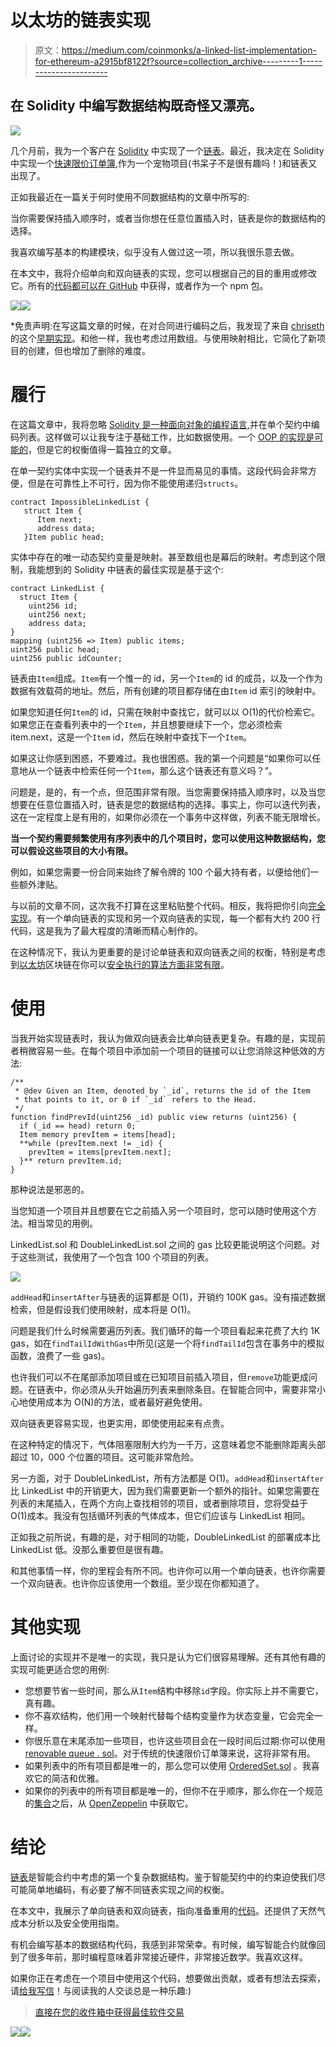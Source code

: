 # 以太坊的链表实现

> 原文：<https://medium.com/coinmonks/a-linked-list-implementation-for-ethereum-a2915bf8122f?source=collection_archive---------1----------------------->

## 在 Solidity 中编写数据结构既奇怪又漂亮。

![](img/a6d91538ca070774a43cec34828e7087.png)

几个月前，我为一个客户在 [Solidity](https://medium.com/coinmonks/solidity/home) 中实现了一个[链表](https://en.wikipedia.org/wiki/Linked_list)。最近，我决定在 Solidity 中实现一个[快速限价订单簿](https://gist.github.com/halfelf/db1ae032dc34278968f8bf31ee999a25),作为一个宠物项目(书呆子不是很有趣吗！)和链表又出现了。

正如我最近在一篇关于何时使用不同数据结构的文章中所写的:

当你需要保持插入顺序时，或者当你想在任意位置插入时，链表是你的数据结构的选择。

我喜欢编写基本的构建模块，似乎没有人做过这一项，所以我很乐意去做。

在本文中，我将介绍单向和双向链表的实现，您可以根据自己的目的重用或修改它。所有的[代码都可以在 GitHub](https://github.com/HQ20/contracts/tree/master/contracts/lists) 中获得，或者作为一个 npm 包。

![](img/c24b2d8e5b59fc1e065ee9ea9d54c8df.png)![](img/c7e28363f069cc465f7d47f644e7b088.png)

*免责声明:在写这篇文章的时候，在对合同进行编码之后，我发现了来自 [chriseth](https://github.com/chriseth) 的这个[早期实现](https://github.com/ethereum/dapp-bin/blob/master/library/linkedList.sol)。和他一样，我也考虑过用数组。与使用映射相比，它简化了新项目的创建，但也增加了删除的难度。

# 履行

在这篇文章中，我将忽略 [Solidity 是一种面向对象的编程语言](/coinmonks/solidity-and-object-oriented-programming-oop-191f8deb8316),并在单个契约中编码列表。这样做可以让我专注于基础工作，比如数据使用。一个 [OOP 的实现是可能的](https://github.com/HQ20/contracts/blob/new/lists/oop/contracts/drafts/lists/LinkedListOOP.sol)，但是它的权衡值得一篇独立的文章。

在单一契约实体中实现一个链表并不是一件显而易见的事情。这段代码会非常方便，但是在可靠性上不可行，因为你不能使用递归`structs`。

```
contract ImpossibleLinkedList {
   struct Item {
      Item next;
      address data;
   }Item public head;
```

实体中存在的唯一动态契约变量是映射。甚至数组也是幕后的映射。考虑到这个限制，我能想到的 Solidity 中链表的最佳实现是基于这个:

```
contract LinkedList {
  struct Item {
    uint256 id;
    uint256 next;
    address data;
}
mapping (uint256 => Item) public items;
uint256 public head;
uint256 public idCounter;
```

链表由`Item`组成。`Item`有一个惟一的 id，另一个`Item`的 id 的成员，以及一个作为数据有效载荷的地址。然后，所有创建的项目都存储在由`Item` id 索引的映射中。

如果您知道任何`Item`的 id，只需在映射中查找它，就可以以 O(1)的代价检索它。如果您正在查看列表中的一个`Item`，并且想要继续下一个，您必须检索 item.next，这是一个`Item` id，然后在映射中查找下一个`Item`。

如果这让你感到困惑，不要难过。我也很困惑。我的第一个问题是“如果你可以任意地从一个链表中检索任何一个`Item`，那么这个链表还有意义吗？”。

问题是，是的，有一个点，但范围非常有限。当您需要保持插入顺序时，以及当您想要在任意位置插入时，链表是您的数据结构的选择。事实上，你可以迭代列表，这在一定程度上是有用的，如果你必须在一个事务中这样做，列表不能无限增长。

**当一个契约需要频繁使用有序列表中的几个项目时，您可以使用这种数据结构，您可以假设这些项目的大小有限。**

例如，如果您需要一份合同来始终了解令牌的 100 个最大持有者，以便给他们一些额外津贴。

与以前的文章不同，这次我不打算在这里粘贴整个代码。相反，我将把你引向[完全实现](https://github.com/HQ20/contracts/contracts/lists)。有一个单向链表的实现和另一个双向链表的实现，每一个都有大约 200 行代码，这是我为了最大程度的清晰而精心制作的。

在这种情况下，我认为更重要的是讨论单链表和双向链表之间的权衡，特别是考虑到[以太坊](https://blog.coincodecap.com/tag/ethereum/)区块链在你可以[安全执行的算法方面非常有限](https://hackernoon.com/how-much-can-i-do-in-a-block-163q3xp2)。

# 使用

当我开始实现链表时，我认为做双向链表会比单向链表更复杂。有趣的是，实现前者稍微容易一些。在每个项目中添加前一个项目的链接可以让您消除这种低效的方法:

```
/**
 * @dev Given an Item, denoted by `_id`, returns the id of the Item
 * that points to it, or 0 if `_id` refers to the Head.
 */
function findPrevId(uint256 _id) public view returns (uint256) {
  if (_id == head) return 0;
  Item memory prevItem = items[head];
  **while (prevItem.next != _id) {
    prevItem = items[prevItem.next];
  }** return prevItem.id;
}
```

那种说法是邪恶的。

当您知道一个项目并且想要在它之前插入另一个项目时，您可以随时使用这个方法。相当常见的用例。

LinkedList.sol 和 DoubleLinkedList.sol 之间的 gas 比较更能说明这个问题。对于这些测试，我使用了一个包含 100 个项目的列表。

![](img/c04ae7569b32e73f2eb88a8a31a9a735.png)

`addHead`和`insertAfter`与链表的运算都是 O(1)，开销约 100K gas。没有描述数据检索，但是假设我们使用映射，成本将是 O(1)。

问题是我们什么时候需要遍历列表。我们循环的每一个项目看起来花费了大约 1K gas，如在`findTailIdWithGas`中所见(这是一个将`findTailId`包含在事务中的模拟函数，浪费了一些 gas)。

也许我们可以不在尾部添加项目或在已知项目前插入项目，但`remove`功能更成问题。在链表中，你必须从头开始遍历列表来删除条目。在智能合同中，需要非常小心地使用成本为 O(N)的方法，或者最好避免使用。

双向链表更容易实现，也更实用，即使使用起来有点贵。

在这种特定的情况下，气体阻塞限制大约为一千万，这意味着您不能删除距离头部超过 10，000 个位置的项目。这可能非常危险。

另一方面，对于 DoubleLinkedList，所有方法都是 O(1)。`addHead`和`insertAfter`比 LinkedList 中的开销更大，因为我们需要更新一个额外的指针。如果您需要在列表的末尾插入，在两个方向上查找相邻的项目，或者删除项目，您将受益于 O(1)成本。我没有包括循环列表的气体成本，但它们应该与 LinkedList 相同。

正如我之前所说，有趣的是，对于相同的功能，DoubleLinkedList 的部署成本比 LinkedList 低。没那么重要但是很有趣。

和其他事情一样，你的里程会有所不同。也许你可以用一个单向链表，也许你需要一个双向链表。也许你应该使用一个数组。至少现在你都知道了。

# 其他实现

上面讨论的实现并不是唯一的实现，我只是认为它们很容易理解。还有其他有趣的实现可能更适合您的用例:

*   您想要节省一些时间，那么从`Item`结构中移除`id`字段。你实际上并不需要它，真有趣。
*   你不喜欢结构，他们用一个映射代替每个结构变量作为状态变量，它会完全一样。
*   你很乐意在末尾添加一些项目，也许这些项目会在一段时间后过期:你可以使用[renovable queue . sol](https://github.com/HQ20/contracts/blob/master/contracts/drafts/lists/RenounceableQueue.sol)。对于传统的快速限价订单簿来说，这将非常有用。
*   如果列表中的所有项目都是唯一的，那么您可以使用 [OrderedSet.sol](https://github.com/HQ20/contracts/blob/master/contracts/drafts/lists/OrderedSet.sol) 。我喜欢它的简洁和优雅。
*   如果你的列表中的所有项目都是唯一的，但你不在乎顺序，那么你在一个规范的[集合](https://en.wikipedia.org/wiki/Set_(abstract_data_type))之后，从 [OpenZeppelin](https://github.com/OpenZeppelin/openzeppelin-contracts/blob/master/contracts/utils/EnumerableSet.sol) 中获取它。

# 结论

[链表](https://en.wikipedia.org/wiki/Linked_list)是智能合约中考虑的第一个复杂数据结构。鉴于智能契约中的约束迫使我们尽可能简单地编码，有必要了解不同链表实现之间的权衡。

在本文中，我展示了单向链表和双向链表，指向准备重用的[代码](https://github.com/HQ20/contracts/tree/master/contracts/lists)。还提供了天然气成本分析以及安全使用指南。

有机会编写基本的数据结构代码，我感到非常荣幸。有时候，编写智能合约就像回到了很多年前，那时编程意味着非常接近硬件，非常接近数学。我喜欢这样。

如果你正在考虑在一个项目中使用这个代码，想要做出贡献，或者有想法去探索，请[给我写信](http://www.albertocuesta.es)！与阅读我的人交谈总是一种乐趣:)

> [直接在您的收件箱中获得最佳软件交易](https://coincodecap.com/?utm_source=coinmonks)

[![](img/7c0b3dfdcbfea594cc0ae7d4f9bf6fcb.png)](https://coincodecap.com/?utm_source=coinmonks)[![](img/e9dbce386c4f90837b5db529a4c87766.png)](https://coincodecap.com)